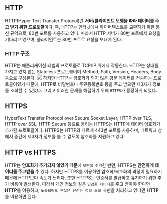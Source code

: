 ## HTTP

HTTP(Hyper Text Transfer Protocol)란 **서버/클라이언트 모델을 따라 데이터를 주고 받기 위한 프로토콜**이다.
즉, HTTP는 인터넷에서 하이퍼텍스트를 교환하기 위한 통신 규약으로, 80번 포트를 사용하고 있다. 따라서 HTTP 서버가 80번 포트에서 요청을 기다리고 있으며, 클라이언트는 80번 포트로 요청을 보내게 된다.

### HTTP 구조

HTTP는 애플리케이션 레벨의 프로토콜로 TCP/IP 위에서 작동한다. HTTP는 상태를 가지고 있지 않는 Stateless 프로토콜이며 Method, Path, Version, Headers, Body 등으로 구성된다.
<img src="https://img1.daumcdn.net/thumb/R1280x0/?scode=mtistory2&fname=https%3A%2F%2Fblog.kakaocdn.net%2Fdn%2FbkdJ4Q%2FbtqK6AXLEtC%2FjBZzMuJBWzdLYmqILo5Ri1%2Fimg.png">
하지만 HTTP는 암호화가 되지 않은 평문 데이터를 전송하는 프로토콜이였기 때문에, HTTP로 비밀번호나 주민등록번호 등을 주고 받으면 제3자가 정보를 조회할 수 있었다. 그리고 이러한 문제를 해결하기 위해 `HTTPS`가 등장하게 되었다.

## HTTPS

HyperText Transfer Protocol over Secure Socket Layer, HTTP over TLS, HTTP over SSL, HTTP Secure 등으로 불리는 HTTPS는 HTTP에 데이터 암호화가 추가된 프로토콜이다. HTTPS는 HTTP와 다르게 443번 포트를 사용하며, 네트워크 상에서 중간에 제3자가 정보를 볼 수 없도록 암호화를 지원하고 있다.

## HTTP vs HTTPS

HTTP는 **암호화가 추가되지 않았기 때문**에 `보안에 취약`한 반면, HTTPS는 **안전하게 데이터를 주고받을 수** 있다. 하지만 HTTPS를 이용하면 암호화/복호화의 과정이 필요하기 때문에 HTTP보다 속도가 느리다. 또한 HTTPS는 인증서를 발급하고 유지하기 위한 추가 비용이 발생한다.
따라서 개인 정보와 같은 `민감한 데이터`를 주고 받아야 한다면 **HTTP**를 이용하고, `노출되어도 괜찮은 단순한 정보 조회 등`만을 처리하고 있다면 **HTTP**를 이용하면 된다.
